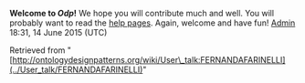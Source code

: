 __Welcome to _Odp_!__ We hope you will contribute much and well. 
You will probably want to read the [help pages](http://ontologydesignpatterns.org/wiki/Help:Contents "Help:Contents"). Again, welcome and have fun! [Admin](../User/ValentinaPresutti "User:ValentinaPresutti") 18:31, 14 June 2015 (UTC)





Retrieved from "[http://ontologydesignpatterns.org/wiki/User\_talk:FERNANDAFARINELLI](../User_talk/FERNANDAFARINELLI)"